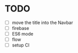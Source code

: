 # TODO

* [ ] move the title into the Navbar
* [ ] firebase
* [ ] ES6 mode
* [ ] flow
* [ ] setup CI
